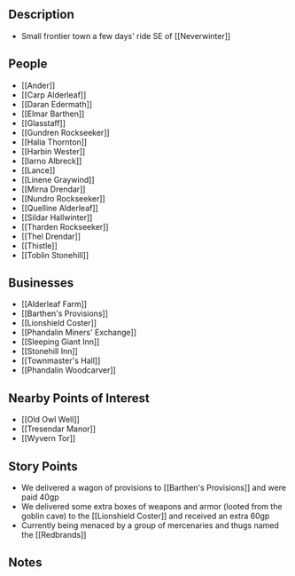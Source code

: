 ## Description
- Small frontier town a few days' ride SE of [[Neverwinter]]
## People
- [[Ander]]
- [[Carp Alderleaf]]
- [[Daran Edermath]]
- [[Elmar Barthen]]
- [[Glasstaff]]
- [[Gundren Rockseeker]]
- [[Halia Thornton]]
- [[Harbin Wester]]
- [[Iarno Albreck]]
- [[Lance]]
- [[Linene Graywind]]
- [[Mirna Drendar]]
- [[Nundro Rockseeker]]
- [[Quelline Alderleaf]]
- [[Sildar Hallwinter]]
- [[Tharden Rockseeker]]
- [[Thel Drendar]]
- [[Thistle]]
- [[Toblin Stonehill]]
## Businesses
- [[Alderleaf Farm]]
- [[Barthen's Provisions]]
- [[Lionshield Coster]]
- [[Phandalin Miners' Exchange]]
- [[Sleeping Giant Inn]]
- [[Stonehill Inn]]
- [[Townmaster's Hall]]
- [[Phandalin Woodcarver]]
## Nearby Points of Interest
- [[Old Owl Well]]
- [[Tresendar Manor]]
- [[Wyvern Tor]]
## Story Points
- We delivered a wagon of provisions to [[Barthen's Provisions]] and were paid 40gp
- We delivered some extra boxes of weapons and armor (looted from the goblin cave) to the [[Lionshield Coster]] and received an extra 60gp
- Currently being menaced by a group of mercenaries and thugs named the [[Redbrands]]
## Notes
